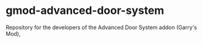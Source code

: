 # gmod-advanced-door-system
Repository for the developers of the Advanced Door System addon (Garry's Mod),
